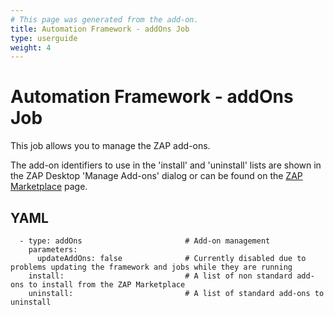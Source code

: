 ```yaml
---
# This page was generated from the add-on.
title: Automation Framework - addOns Job
type: userguide
weight: 4
---
```


# Automation Framework - addOns Job

This job allows you to manage the ZAP add-ons.

The add-on identifiers to use in the 'install' and 'uninstall' lists are shown in the ZAP Desktop 'Manage Add-ons' dialog or
can be found on the [ZAP Marketplace](/addons/) page.

## YAML

```
  - type: addOns                       # Add-on management
    parameters:
      updateAddOns: false              # Currently disabled due to problems updating the framework and jobs while they are running
    install:                           # A list of non standard add-ons to install from the ZAP Marketplace
    uninstall:                         # A list of standard add-ons to uninstall
```
